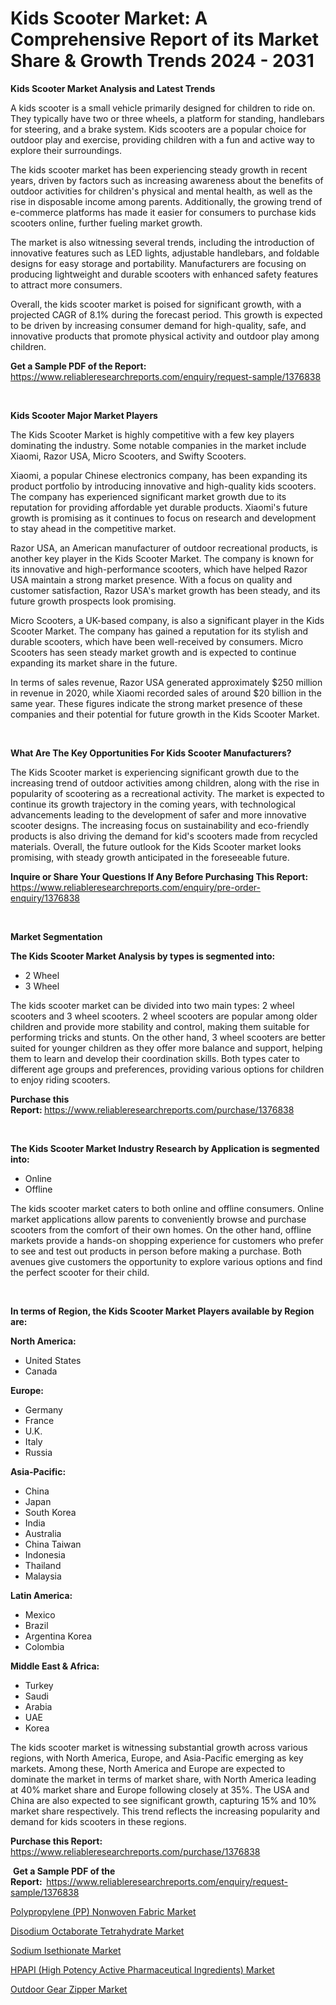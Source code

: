 <p><h1>Kids Scooter Market: A Comprehensive Report of its Market Share & Growth Trends 2024 - 2031</h1></p><p><strong>Kids Scooter Market Analysis and Latest Trends</strong></p>
<p><p>A kids scooter is a small vehicle primarily designed for children to ride on. They typically have two or three wheels, a platform for standing, handlebars for steering, and a brake system. Kids scooters are a popular choice for outdoor play and exercise, providing children with a fun and active way to explore their surroundings.</p><p>The kids scooter market has been experiencing steady growth in recent years, driven by factors such as increasing awareness about the benefits of outdoor activities for children's physical and mental health, as well as the rise in disposable income among parents. Additionally, the growing trend of e-commerce platforms has made it easier for consumers to purchase kids scooters online, further fueling market growth.</p><p>The market is also witnessing several trends, including the introduction of innovative features such as LED lights, adjustable handlebars, and foldable designs for easy storage and portability. Manufacturers are focusing on producing lightweight and durable scooters with enhanced safety features to attract more consumers.</p><p>Overall, the kids scooter market is poised for significant growth, with a projected CAGR of 8.1% during the forecast period. This growth is expected to be driven by increasing consumer demand for high-quality, safe, and innovative products that promote physical activity and outdoor play among children.</p></p>
<p><strong>Get a Sample PDF of the Report:&nbsp;</strong> <a href="https://www.reliableresearchreports.com/enquiry/request-sample/1376838">https://www.reliableresearchreports.com/enquiry/request-sample/1376838</a></p>
<p>&nbsp;</p>
<p><strong>Kids Scooter Major Market Players</strong></p>
<p><p>The Kids Scooter Market is highly competitive with a few key players dominating the industry. Some notable companies in the market include Xiaomi, Razor USA, Micro Scooters, and Swifty Scooters.</p><p>Xiaomi, a popular Chinese electronics company, has been expanding its product portfolio by introducing innovative and high-quality kids scooters. The company has experienced significant market growth due to its reputation for providing affordable yet durable products. Xiaomi's future growth is promising as it continues to focus on research and development to stay ahead in the competitive market.</p><p>Razor USA, an American manufacturer of outdoor recreational products, is another key player in the Kids Scooter Market. The company is known for its innovative and high-performance scooters, which have helped Razor USA maintain a strong market presence. With a focus on quality and customer satisfaction, Razor USA's market growth has been steady, and its future growth prospects look promising.</p><p>Micro Scooters, a UK-based company, is also a significant player in the Kids Scooter Market. The company has gained a reputation for its stylish and durable scooters, which have been well-received by consumers. Micro Scooters has seen steady market growth and is expected to continue expanding its market share in the future.</p><p>In terms of sales revenue, Razor USA generated approximately $250 million in revenue in 2020, while Xiaomi recorded sales of around $20 billion in the same year. These figures indicate the strong market presence of these companies and their potential for future growth in the Kids Scooter Market.</p></p>
<p>&nbsp;</p>
<p><strong>What Are The Key Opportunities For Kids Scooter Manufacturers?</strong></p>
<p><p>The Kids Scooter market is experiencing significant growth due to the increasing trend of outdoor activities among children, along with the rise in popularity of scootering as a recreational activity. The market is expected to continue its growth trajectory in the coming years, with technological advancements leading to the development of safer and more innovative scooter designs. The increasing focus on sustainability and eco-friendly products is also driving the demand for kid's scooters made from recycled materials. Overall, the future outlook for the Kids Scooter market looks promising, with steady growth anticipated in the foreseeable future.</p></p>
<p><strong>Inquire or Share Your Questions If Any Before Purchasing This Report:</strong> <a href="https://www.reliableresearchreports.com/enquiry/pre-order-enquiry/1376838">https://www.reliableresearchreports.com/enquiry/pre-order-enquiry/1376838</a></p>
<p>&nbsp;</p>
<p><strong>Market Segmentation</strong></p>
<p><strong>The Kids Scooter Market Analysis by types is segmented into:</strong></p>
<p><ul><li>2 Wheel</li><li>3 Wheel</li></ul></p>
<p><p>The kids scooter market can be divided into two main types: 2 wheel scooters and 3 wheel scooters. 2 wheel scooters are popular among older children and provide more stability and control, making them suitable for performing tricks and stunts. On the other hand, 3 wheel scooters are better suited for younger children as they offer more balance and support, helping them to learn and develop their coordination skills. Both types cater to different age groups and preferences, providing various options for children to enjoy riding scooters.</p></p>
<p><strong>Purchase this Report:&nbsp;</strong><a href="https://www.reliableresearchreports.com/purchase/1376838">https://www.reliableresearchreports.com/purchase/1376838</a></p>
<p>&nbsp;</p>
<p><strong>The Kids Scooter Market Industry Research by Application is segmented into:</strong></p>
<p><ul><li>Online</li><li>Offline</li></ul></p>
<p><p>The kids scooter market caters to both online and offline consumers. Online market applications allow parents to conveniently browse and purchase scooters from the comfort of their own homes. On the other hand, offline markets provide a hands-on shopping experience for customers who prefer to see and test out products in person before making a purchase. Both avenues give customers the opportunity to explore various options and find the perfect scooter for their child.</p></p>
<p>&nbsp;</p>
<p><strong>In terms of Region, the Kids Scooter Market Players available by Region are:</strong></p>
<p>
    <p> <strong> North America: </strong>
        <ul>
            <li>United States</li>
            <li>Canada</li>
        </ul>
        </p> 
    <p> <strong> Europe: </strong>
        <ul>
            <li>Germany</li>
            <li>France</li>
            <li>U.K.</li>
            <li>Italy</li>
            <li>Russia</li>
        </ul>
        </p> 
    <p> <strong> Asia-Pacific: </strong>
        <ul>
            <li>China</li>
            <li>Japan</li>
            <li>South Korea</li>
            <li>India</li>
            <li>Australia</li>
            <li>China Taiwan</li>
            <li>Indonesia</li>
            <li>Thailand</li>
            <li>Malaysia</li>
        </ul>
        </p> 
    <p> <strong> Latin America: </strong>
        <ul>
            <li>Mexico</li>
            <li>Brazil</li>
            <li>Argentina Korea</li>
            <li>Colombia</li>
        </ul>
        </p> 
    <p> <strong> Middle East & Africa: </strong>
        <ul>
            <li>Turkey</li>
            <li>Saudi</li>
            <li>Arabia</li>
            <li>UAE</li>
            <li>Korea</li>
        </ul>
    </p>
    </p>
<p><p>The kids scooter market is witnessing substantial growth across various regions, with North America, Europe, and Asia-Pacific emerging as key markets. Among these, North America and Europe are expected to dominate the market in terms of market share, with North America leading at 40% market share and Europe following closely at 35%. The USA and China are also expected to see significant growth, capturing 15% and 10% market share respectively. This trend reflects the increasing popularity and demand for kids scooters in these regions.</p></p>
<p><strong>Purchase this Report: </strong><a href="https://www.reliableresearchreports.com/purchase/1376838">https://www.reliableresearchreports.com/purchase/1376838</a></p>
<p>&nbsp;<strong>Get a Sample PDF of the Report:&nbsp;&nbsp;</strong><a href="https://www.reliableresearchreports.com/enquiry/request-sample/1376838">https://www.reliableresearchreports.com/enquiry/request-sample/1376838</a></p>
<p><strong></strong></p>
<p><p><a href="https://iodized-pantydraco-05c.notion.site/Polypropylene-PP-Nonwoven-Fabric-Market-Size-Growth-Outlook-from-2024-to-2031-projecting-at-Mark-c226bb73ba84498ba42316d6c2d125dc">Polypropylene (PP) Nonwoven Fabric Market</a></p><p><a href="https://view.publitas.com/reportprime-1/insights-into-disodium-octaborate-tetrahydrate-market-size-analysing-market-share-trends-and-growth-from-2024-to-2031/">Disodium Octaborate Tetrahydrate Market</a></p><p><a href="https://view.publitas.com/reportprime-1/sodium-isethionate-market-offer-valuable-insights-into-market-size-market-share-market-trends-and-projections-spanning-from-2024-to-2031/">Sodium Isethionate Market</a></p><p><a href="https://military-diascia-e68.notion.site/HPAPI-High-Potency-Active-Pharmaceutical-Ingredients-Market-Dynamics-2024-2031-Also-about-Its-Mar-cfb69411f1fb4976911ba95cf741808e">HPAPI (High Potency Active Pharmaceutical Ingredients) Market</a></p><p><a href="https://zircon-bluebell-299.notion.site/Outdoor-Gear-Zipper-Market-Research-Report-Provides-thorough-Industry-Overview-which-offers-an-In-D-6933ea2e5a5e4055b23ed56ed3f8582c">Outdoor Gear Zipper Market</a></p></p>